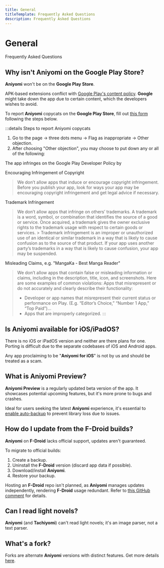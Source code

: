 ```yaml
---
title: General
titleTemplate: Frequently Asked Questions
description: Frequently Asked Questions
---
```


# General
Frequently Asked Questions

## Why isn't Aniyomi on the Google Play Store?
**Aniyomi** won't be on the **Google Play Store**.

APK-based extensions conflict with [Google Play's content policy](https://play.google.com/about/developer-content-policy/).
**Google** might take down the app due to certain content, which the developers wishes to avoid.

To report **Aniyomi** copycats on the **Google Play Store**, fill out [this form](https://support.google.com/googleplay/android-developer/contact/takedown) following the steps below.

:::details Steps to report Aniyomi copycats
1. Go to the page -> three dots menu -> Flag as inappropriate -> Other objection.
1. After choosing "Other objection", you may choose to put down any or all of the following:

  The app infringes on the Google Play Developer Policy by

  Encouraging Infringement of Copyright

  > We don’t allow apps that induce or encourage copyright infringement. Before you publish your app, look for ways your app may be encouraging copyright infringement and get legal advice if necessary.

  Trademark Infringement

  > We don’t allow apps that infringe on others’ trademarks. A trademark is a word, symbol, or combination that identifies the source of a good or service. Once acquired, a trademark gives the owner exclusive rights to the trademark usage with respect to certain goods or services.
    >
  > Trademark infringement is an improper or unauthorized use of an identical or similar trademark in a way that is likely to cause confusion as to the source of that product. If your app uses another party’s trademarks in a way that is likely to cause confusion, your app may be suspended.

  Misleading Claims, e.g. "MangaKa - Best Manga Reader"

  > We don’t allow apps that contain false or misleading information or claims, including in the description, title, icon, and screenshots. Here are some examples of common violations: Apps that misrepresent or do not accurately and clearly describe their functionality:
  > - Developer or app names that misrepresent their current status or performance on Play.  (E.g. “Editor’s Choice,” “Number 1 App,” “Top Paid”)...
  > - Apps that are improperly categorized.
:::

## Is Aniyomi available for iOS/iPadOS?
There is no iOS or iPadOS version and neither are there plans for one.
Porting is difficult due to the separate codebases of iOS and Android apps.

Any app proclaiming to be "**Aniyomi for iOS**" is not by us and should be treated as a scam.

## What is Aniyomi Preview?
**Aniyomi Preview** is a regularly updated beta version of the app.
It showcases potential upcoming features, but it's more prone to bugs and crashes.

Ideal for users seeking the latest **Aniyomi** experience, it's essential to [enable auto-backup](/docs/guides/backups#enabling-automatic-backups) to prevent library loss due to issues.

## How do I update from the F-Droid builds?
**Aniyomi** on **F-Droid** lacks official support, updates aren't guaranteed.

To migrate to official builds:

1. Create a backup.
1. Uninstall the **F-Droid** version (discard app data if possible).
1. Download/install **Aniyomi**.
1. Restore your backup.

Hosting an **F-Droid** repo isn't planned, as **Aniyomi** manages updates independently, rendering **F-Droid** usage redundant.
Refer to [this GitHub comment](https://github.com/tachiyomiorg/tachiyomi/issues/6736#issuecomment-1059608058) for details.

## Can I read light novels?
**Aniyomi** (and **Tachiyomi**) can't read light novels; it's an image parser, not a text parser.

## What's a fork?
Forks are alternate **Aniyomi** versions with distinct features. Get more details [here](/forks/).
